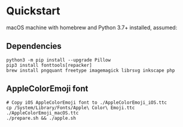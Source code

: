 # Quickstart

macOS machine with homebrew and Python 3.7+ installed, assumed:

## Dependencies

```
python3 -m pip install --upgrade Pillow
pip3 install fonttools[repacker]
brew install pngquant freetype imagemagick librsvg inkscape php
```

## AppleColorEmoji font

```
# Copy iOS AppleColorEmoji font to ./AppleColorEmoji_iOS.ttc
cp /System/Library/Fonts/Apple\ Color\ Emoji.ttc ./AppleColorEmoji_macOS.ttc
./prepare.sh && ./apple.sh
```
